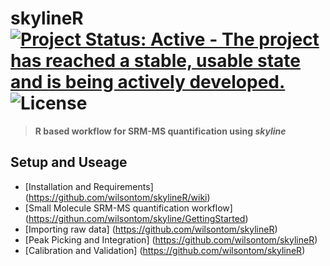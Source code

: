 # skylineR [![Project Status: Active - The project has reached a stable, usable state and is being actively developed.](http://www.repostatus.org/badges/latest/active.svg)](http://www.repostatus.org/#active) ![License](https://img.shields.io/badge/license-GNU%20GPL%20v3.0-blue.svg "GNU GPL v3.0")
> __R based workflow for SRM-MS quantification using _skyline___



Setup and Useage
---
- [Installation and Requirements] (https://github.com/wilsontom/skylineR/wiki)
- [Small Molecule SRM-MS quantification workflow] (https://githun.com/wilsontom/skyline/GettingStarted)
- [Importing raw data] (https://github.com/wilsontom/skylineR)
- [Peak Picking and Integration] (https://github.com/wilsontom/skylineR)
- [Calibration and Validation] (https://github.com/wilsontom/skylineR)
